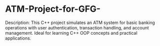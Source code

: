 # ATM-Project-for-GFG-
Description: This C++ project simulates an ATM system for basic banking operations with user authentication, transaction handling, and account management. Ideal for learning C++ OOP concepts and practical applications.

